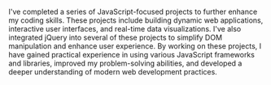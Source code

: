 I've completed a series of JavaScript-focused projects to further enhance my coding skills. These projects include building dynamic web applications, interactive user interfaces, and real-time data visualizations. 
I've also integrated jQuery into several of these projects to simplify DOM manipulation and enhance user experience. 
By working on these projects, I have gained practical experience in using various JavaScript frameworks and libraries, improved my problem-solving abilities, and developed a deeper understanding of modern web development practices.





